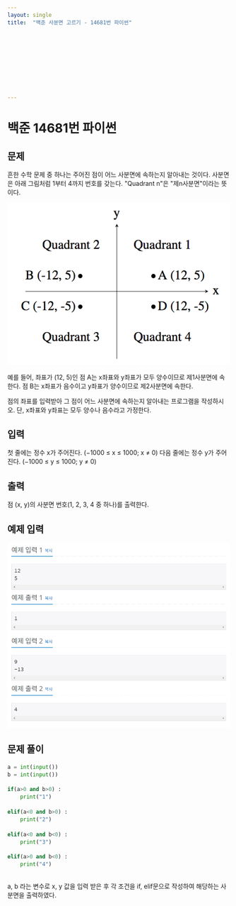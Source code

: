 ```yaml
---
layout: single
title:  "백준 사분면 고르기 - 14681번 파이썬"









---
```


# 백준 14681번 파이썬



## 문제

흔한 수학 문제 중 하나는 주어진 점이 어느 사분면에 속하는지 알아내는 것이다. 사분면은 아래 그림처럼 1부터 4까지 번호를 갖는다. "Quadrant n"은 "제n사분면"이라는 뜻이다.

![baekjoon14681(1)](../images/2021-10-18-baekjoon14681/baekjoon14681(1).png)

예를 들어, 좌표가 (12, 5)인 점 A는 x좌표와 y좌표가 모두 양수이므로 제1사분면에 속한다. 점 B는 x좌표가 음수이고 y좌표가 양수이므로 제2사분면에 속한다.

점의 좌표를 입력받아 그 점이 어느 사분면에 속하는지 알아내는 프로그램을 작성하시오. 단, x좌표와 y좌표는 모두 양수나 음수라고 가정한다.



## 입력

첫 줄에는 정수 x가 주어진다. (−1000 ≤ x ≤ 1000; x ≠ 0) 다음 줄에는 정수 y가 주어진다. (−1000 ≤ y ≤ 1000; y ≠ 0)



## 출력

점 (x, y)의 사분면 번호(1, 2, 3, 4 중 하나)를 출력한다.



## 예제 입력

![baekjoon14681(2)](../images/2021-10-18-baekjoon14681/baekjoon14681(2)-16345330480481.PNG)

## **문제 풀이**



```python
a = int(input())
b = int(input())

if(a>0 and b>0) :
	print("1")
	
elif(a<0 and b>0) :
	print("2")

elif(a<0 and b<0) :
	print("3")

elif(a>0 and b<0) :
	print("4")
    
```

a, b 라는 변수로 x, y 값을 입력 받은 후 각 조건을 if, elif문으로 작성하여 해당하는 사분면을 출력하였다.

